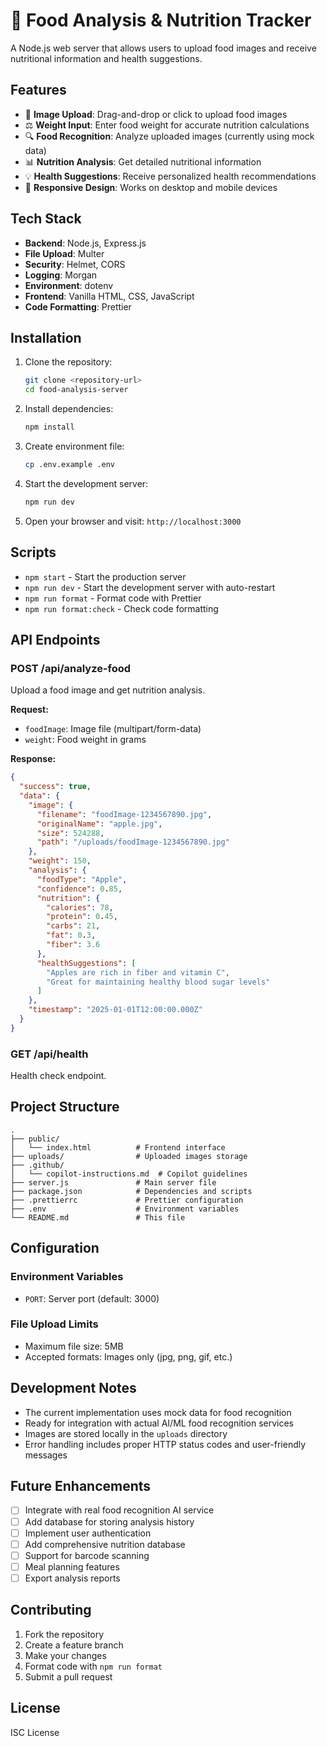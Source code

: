 # 🍎 Food Analysis & Nutrition Tracker

A Node.js web server that allows users to upload food images and receive nutritional information and health suggestions.

## Features

- 📸 **Image Upload**: Drag-and-drop or click to upload food images
- ⚖️ **Weight Input**: Enter food weight for accurate nutrition calculations
- 🔍 **Food Recognition**: Analyze uploaded images (currently using mock data)
- 📊 **Nutrition Analysis**: Get detailed nutritional information
- 💡 **Health Suggestions**: Receive personalized health recommendations
- 📱 **Responsive Design**: Works on desktop and mobile devices

## Tech Stack

- **Backend**: Node.js, Express.js
- **File Upload**: Multer
- **Security**: Helmet, CORS
- **Logging**: Morgan
- **Environment**: dotenv
- **Frontend**: Vanilla HTML, CSS, JavaScript
- **Code Formatting**: Prettier

## Installation

1. Clone the repository:

   ```bash
   git clone <repository-url>
   cd food-analysis-server
   ```

2. Install dependencies:

   ```bash
   npm install
   ```

3. Create environment file:

   ```bash
   cp .env.example .env
   ```

4. Start the development server:

   ```bash
   npm run dev
   ```

5. Open your browser and visit: `http://localhost:3000`

## Scripts

- `npm start` - Start the production server
- `npm run dev` - Start the development server with auto-restart
- `npm run format` - Format code with Prettier
- `npm run format:check` - Check code formatting

## API Endpoints

### POST /api/analyze-food

Upload a food image and get nutrition analysis.

**Request:**

- `foodImage`: Image file (multipart/form-data)
- `weight`: Food weight in grams

**Response:**

```json
{
  "success": true,
  "data": {
    "image": {
      "filename": "foodImage-1234567890.jpg",
      "originalName": "apple.jpg",
      "size": 524288,
      "path": "/uploads/foodImage-1234567890.jpg"
    },
    "weight": 150,
    "analysis": {
      "foodType": "Apple",
      "confidence": 0.85,
      "nutrition": {
        "calories": 78,
        "protein": 0.45,
        "carbs": 21,
        "fat": 0.3,
        "fiber": 3.6
      },
      "healthSuggestions": [
        "Apples are rich in fiber and vitamin C",
        "Great for maintaining healthy blood sugar levels"
      ]
    },
    "timestamp": "2025-01-01T12:00:00.000Z"
  }
}
```

### GET /api/health

Health check endpoint.

## Project Structure

```
.
├── public/
│   └── index.html          # Frontend interface
├── uploads/                # Uploaded images storage
├── .github/
│   └── copilot-instructions.md  # Copilot guidelines
├── server.js               # Main server file
├── package.json            # Dependencies and scripts
├── .prettierrc             # Prettier configuration
├── .env                    # Environment variables
└── README.md               # This file
```

## Configuration

### Environment Variables

- `PORT`: Server port (default: 3000)

### File Upload Limits

- Maximum file size: 5MB
- Accepted formats: Images only (jpg, png, gif, etc.)

## Development Notes

- The current implementation uses mock data for food recognition
- Ready for integration with actual AI/ML food recognition services
- Images are stored locally in the `uploads` directory
- Error handling includes proper HTTP status codes and user-friendly messages

## Future Enhancements

- [ ] Integrate with real food recognition AI service
- [ ] Add database for storing analysis history
- [ ] Implement user authentication
- [ ] Add comprehensive nutrition database
- [ ] Support for barcode scanning
- [ ] Meal planning features
- [ ] Export analysis reports

## Contributing

1. Fork the repository
2. Create a feature branch
3. Make your changes
4. Format code with `npm run format`
5. Submit a pull request

## License

ISC License
